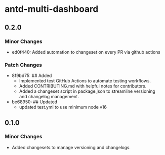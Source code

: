 # antd-multi-dashboard

## 0.2.0

### Minor Changes

- ed0f440: Added automation to changeset on every PR via github actions

### Patch Changes

- 8f9bd75: ## Added
  - Implemented test GitHub Actions to automate testing workflows.
  - Added CONTRIBUTING.md with helpful notes for contributors.
  - Added a changeset script in package.json to streamline versioning and changelog management.
- be68950: ## Updated
  - updated test.yml to use minimum node v16

## 0.1.0

### Minor Changes

- Added changesets to manage versioning and changelogs
